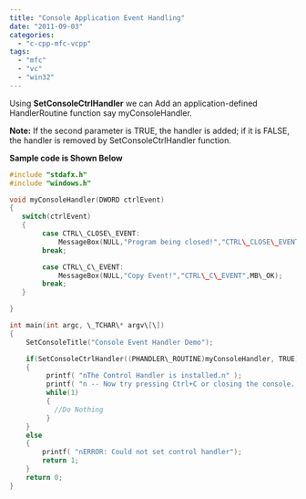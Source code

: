 ```yaml
---
title: "Console Application Event Handling"
date: "2011-09-03"
categories: 
  - "c-cpp-mfc-vcpp"
tags: 
  - "mfc"
  - "vc"
  - "win32"
---
```


Using **SetConsoleCtrlHandler** we can Add an application-defined HandlerRoutine function say myConsoleHandler.

**Note:** If the second parameter is TRUE, the handler is added; if it is FALSE, the handler is removed by SetConsoleCtrlHandler function.

**Sample code is Shown Below**

```c
#include "stdafx.h"
#include "windows.h"

void myConsoleHandler(DWORD ctrlEvent)
{
   switch(ctrlEvent)
   {
        case CTRL\_CLOSE\_EVENT:
            MessageBox(NULL,"Program being closed!","CTRL\_CLOSE\_EVENT",MB\_OK);
        break;

        case CTRL\_C\_EVENT:
            MessageBox(NULL,"Copy Event!","CTRL\_C\_EVENT",MB\_OK);
        break;
   }

}

int main(int argc, \_TCHAR\* argv\[\])
{
    SetConsoleTitle("Console Event Handler Demo");

    if(SetConsoleCtrlHandler((PHANDLER\_ROUTINE)myConsoleHandler, TRUE))
    {
         printf( "nThe Control Handler is installed.n" );
         printf( "n -- Now try pressing Ctrl+C or closing the console..." );
         while(1)
         {
           //Do Nothing
         }
    }
    else
    {
        printf( "nERROR: Could not set control handler");
        return 1;
    }
    return 0;
}
```
